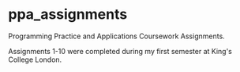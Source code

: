 # ppa_assignments
Programming Practice and Applications Coursework Assignments. 

Assignments 1-10 were completed during my first semester at King's College London.

